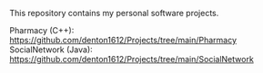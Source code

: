 This repository contains my personal software projects.

Pharmacy (C++): https://github.com/denton1612/Projects/tree/main/Pharmacy<br>
SocialNetwork (Java): https://github.com/denton1612/Projects/tree/main/SocialNetwork
